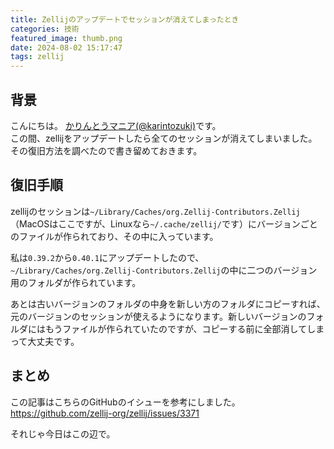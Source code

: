 ```yaml
---
title: Zellijのアップデートでセッションが消えてしまったとき
categories: 技術
featured_image: thumb.png
date: 2024-08-02 15:17:47
tags: zellij
---
```



## 背景
こんにちは。 [かりんとうマニア(@karintozuki)](https://twitter.com/karintozuki)です。  
この間、zellijをアップデートしたら全てのセッションが消えてしまいました。
その復旧方法を調べたので書き留めておきます。
<!-- more -->

## 復旧手順
zellijのセッションは`~/Library/Caches/org.Zellij-Contributors.Zellij`（MacOSはここですが、Linuxなら`~/.cache/zellij/`です）にバージョンごとのファイルが作られており、その中に入っています。

私は`0.39.2`から`0.40.1`にアップデートしたので、`~/Library/Caches/org.Zellij-Contributors.Zellij`の中に二つのバージョン用のフォルダが作られています。

あとは古いバージョンのフォルダの中身を新しい方のフォルダにコピーすれば、元のバージョンのセッションが使えるようになります。新しいバージョンのフォルダにはもうファイルが作られていたのですが、コピーする前に全部消してしまって大丈夫です。

## まとめ
この記事はこちらのGitHubのイシューを参考にしました。
https://github.com/zellij-org/zellij/issues/3371

それじゃ今日はこの辺で。
